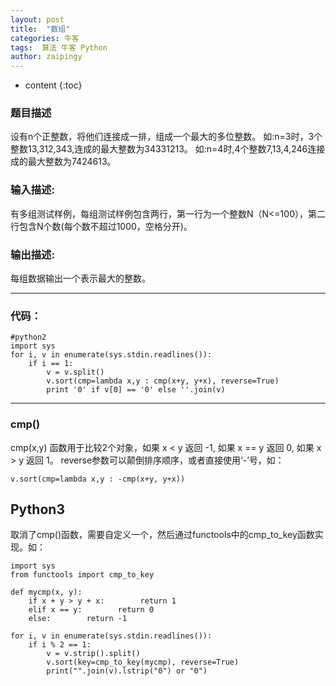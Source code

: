 ```yaml
---
layout: post
title:  "数组"
categories: 牛客
tags:  算法 牛客 Python
author: zaipingy
---
```


* content
{:toc}

### 题目描述
设有n个正整数，将他们连接成一排，组成一个最大的多位整数。
如:n=3时，3个整数13,312,343,连成的最大整数为34331213。
如:n=4时,4个整数7,13,4,246连接成的最大整数为7424613。






### 输入描述:

有多组测试样例，每组测试样例包含两行，第一行为一个整数N（N<=100），第二行包含N个数(每个数不超过1000，空格分开)。

### 输出描述:
每组数据输出一个表示最大的整数。

----------

### 代码：
```
#python2
import sys
for i, v in enumerate(sys.stdin.readlines()):
    if i == 1:
        v = v.split()
        v.sort(cmp=lambda x,y : cmp(x+y, y+x), reverse=True)
        print '0' if v[0] == '0' else ''.join(v)
```


----------
### cmp()
cmp(x,y) 函数用于比较2个对象，如果 x < y 返回 -1, 如果 x == y 返回 0, 如果 x > y 返回 1。
reverse参数可以颠倒排序顺序，或者直接使用‘-’号，如：

```
v.sort(cmp=lambda x,y : -cmp(x+y, y+x))
```

## Python3
取消了cmp()函数，需要自定义一个，然后通过functools中的cmp_to_key函数实现。如：

```
import sys
from functools import cmp_to_key
 
def mycmp(x, y):
    if x + y > y + x:        return 1
    elif x == y:        return 0
    else:        return -1
 
for i, v in enumerate(sys.stdin.readlines()):
    if i % 2 == 1:
        v = v.strip().split()
        v.sort(key=cmp_to_key(mycmp), reverse=True)
        print("".join(v).lstrip("0") or "0")
```